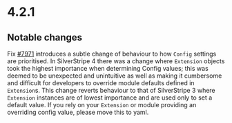 # 4.2.1

## Notable changes

Fix [#7971](https://github.com/silverstripe/silverstripe-framework/pull/7971) introduces a subtle change of behaviour
to how `Config` settings are prioritised. In SilverStripe 4 there was a change where `Extension` objects took the
highest importance when determining Config values; this was deemed to be unexpected and unintuitive as well as making it
cumbersome and difficult for developers to override module defaults defined in `Extension`s. This change reverts
behaviour to that of SilverStripe 3 where `Extension` instances are of lowest importance and are used only to set a
default value. If you rely on your `Extension` or module providing an overriding config value, please move this to yaml.

<!--- Changes below this line will be automatically regenerated -->

